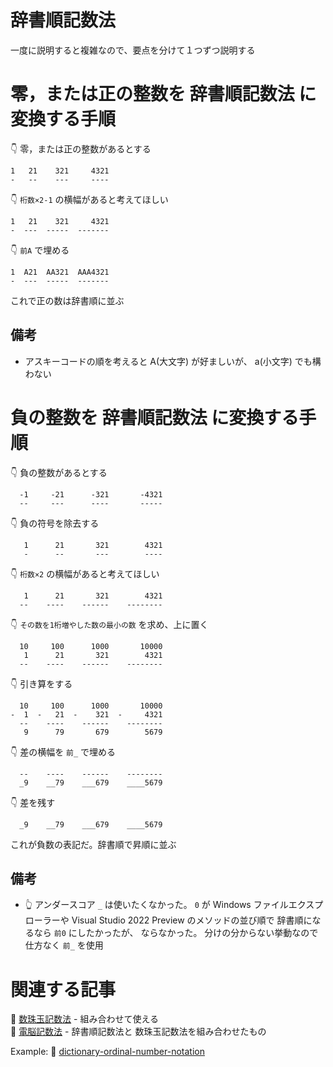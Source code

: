 # 辞書順記数法

一度に説明すると複雑なので、要点を分けて１つずつ説明する  

# 零，または正の整数を 辞書順記数法 に変換する手順

👇 零，または正の整数があるとする

```plaintext
1   21    321     4321
-   --    ---     ----
```

👇 `桁数×2-1` の横幅があると考えてほしい

```plaintext
1   21    321     4321
-  ---  -----  -------
```

👇 `前A` で埋める

```plaintext
1  A21  AA321  AAA4321
-  ---  -----  -------
```

これで正の数は辞書順に並ぶ  

## 備考

* アスキーコードの順を考えると A(大文字) が好ましいが、 a(小文字) でも構わない  

# 負の整数を 辞書順記数法 に変換する手順

👇 負の整数があるとする  

```plaintext
  -1     -21      -321       -4321
  --     ---      ----       -----
```

👇 負の符号を除去する  

```plaintext
   1      21       321        4321
   -      --       ---        ----
```

👇 `桁数×2` の横幅があると考えてほしい  

```plaintext
   1      21       321        4321
  --    ----    ------    --------
```

👇 `その数を1桁増やした数の最小の数` を求め、上に置く  

```plaintext
  10     100      1000       10000
   1      21       321        4321
  --    ----    ------    --------
```

👇 引き算をする  

```plaintext
  10     100      1000       10000
-  1  -   21  -    321  -     4321
  --    ----    ------    --------
   9      79       679        5679
```

👇 差の横幅を `前_` で埋める  

```plaintext
  --    ----    ------    --------
  _9    __79    ___679    ____5679
```

👇 差を残す  

```
  _9    __79    ___679    ____5679
```

これが負数の表記だ。辞書順で昇順に並ぶ  

## 備考

* 👆 アンダースコア `_` は使いたくなかった。 `0` が Windows ファイルエクスプローラーや Visual Studio 2022 Preview のメソッドの並び順で 辞書順になるなら `前0` にしたかったが、 ならなかった。 分けの分からない挙動なので仕方なく `前_` を使用

# 関連する記事

📖 [数珠玉記数法](https://crieit.net/posts/Beads-Nested-Number-Notation) - 組み合わせて使える  
📖 [電脳記数法](https://crieit.net/posts/Cyber-Number-Notation) - 辞書順記数法と 数珠玉記数法を組み合わせたもの  

Example: 📖 [dictionary-ordinal-number-notation](https://github.com/muzudho/dictionary-ordinal-number-notation)